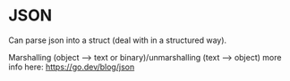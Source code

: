 # JSON

Can parse json into a struct (deal with in a structured way).

Marshalling (object --> text or binary)/unmarshalling (text --> object) more info here: https://go.dev/blog/json


